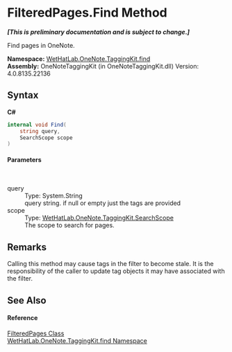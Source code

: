 # FilteredPages.Find Method 
 _**\[This is preliminary documentation and is subject to change.\]**_

Find pages in OneNote.

**Namespace:**&nbsp;<a href="0e3a8efd-07d2-1709-b1cd-709153222081.md">WetHatLab.OneNote.TaggingKit.find</a><br />**Assembly:**&nbsp;OneNoteTaggingKit (in OneNoteTaggingKit.dll) Version: 4.0.8135.22136

## Syntax

**C#**<br />
``` C#
internal void Find(
	string query,
	SearchScope scope
)
```


#### Parameters
&nbsp;<dl><dt>query</dt><dd>Type: System.String<br />query string. if null or empty just the tags are provided</dd><dt>scope</dt><dd>Type: <a href="8e6adcff-7174-4ef1-6f26-1dcd37a6e6fe.md">WetHatLab.OneNote.TaggingKit.SearchScope</a><br />The scope to search for pages.</dd></dl>

## Remarks
Calling this method may cause tags in the filter to become stale. It is the responsibility of the caller to update tag objects it may have associated with the filter.

## See Also


#### Reference
<a href="7f546c1f-e562-e088-88e0-8a854b71cada.md">FilteredPages Class</a><br /><a href="0e3a8efd-07d2-1709-b1cd-709153222081.md">WetHatLab.OneNote.TaggingKit.find Namespace</a><br />
